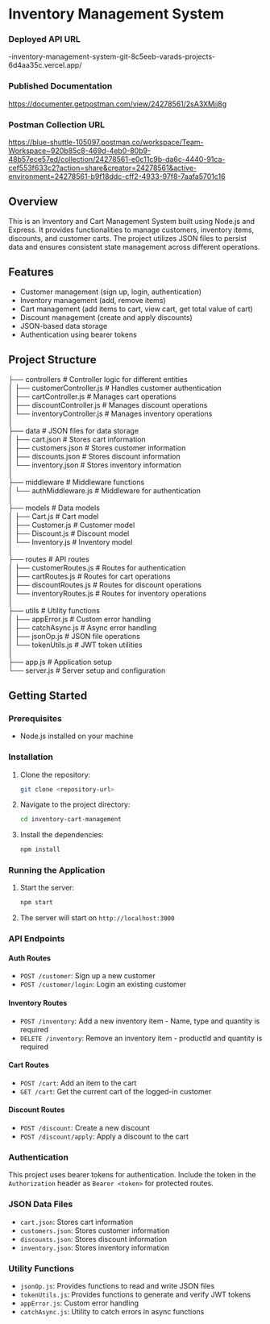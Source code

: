 # Inventory Management System

### Deployed API URL
-inventory-management-system-git-8c5eeb-varads-projects-6d4aa35c.vercel.app/

### Published Documentation
https://documenter.getpostman.com/view/24278561/2sA3XMjj8g

### Postman Collection URL
https://blue-shuttle-105097.postman.co/workspace/Team-Workspace~920b85c8-469d-4eb0-80b9-48b57ece57ed/collection/24278561-e0c11c9b-da6c-4440-91ca-cef553f633c2?action=share&creator=24278561&active-environment=24278561-b9f18ddc-cff2-4933-97f8-7aafa5701c16

## Overview

This is an Inventory and Cart Management System built using Node.js and Express. It provides functionalities to manage customers, inventory items, discounts, and customer carts. The project utilizes JSON files to persist data and ensures consistent state management across different operations.

## Features

- Customer management (sign up, login, authentication)
- Inventory management (add, remove items)
- Cart management (add items to cart, view cart, get total value of cart)
- Discount management (create and apply discounts)
- JSON-based data storage
- Authentication using bearer tokens

## Project Structure

  ├── controllers # Controller logic for different entities<br>
  │ ├── customerController.js # Handles customer authentication<br>
  │ ├── cartController.js # Manages cart operations<br>
  │ ├── discountController.js # Manages discount operations<br>
  │ └── inventoryController.js # Manages inventory operations<br>
  │<br>
  ├── data # JSON files for data storage<br>
  │ ├── cart.json # Stores cart information<br>
  │ ├── customers.json # Stores customer information<br>
  │ ├── discounts.json # Stores discount information<br>
  │ └── inventory.json # Stores inventory information<br>
  │<br>
  ├── middleware # Middleware functions<br>
  │ └── authMiddleware.js # Middleware for authentication<br>
  │<br>
  ├── models # Data models<br>
  │ ├── Cart.js # Cart model<br>
  │ ├── Customer.js # Customer model<br>
  │ ├── Discount.js # Discount model<br>
  │ └── Inventory.js # Inventory model<br>
  │<br>
  ├── routes # API routes<br>
  │ ├── customerRoutes.js # Routes for authentication<br>
  │ ├── cartRoutes.js # Routes for cart operations<br>
  │ ├── discountRoutes.js # Routes for discount operations<br>
  │ └── inventoryRoutes.js # Routes for inventory operations<br>
  │<br>
  ├── utils # Utility functions<br>
  │ ├── appError.js # Custom error handling<br>
  │ ├── catchAsync.js # Async error handling<br>
  │ ├── jsonOp.js # JSON file operations<br>
  │ └── tokenUtils.js # JWT token utilities<br>
  │<br>
  ├── app.js # Application setup<br>
  └── server.js # Server setup and configuration<br>


## Getting Started

### Prerequisites

- Node.js installed on your machine

### Installation

1. Clone the repository:
    ```bash
    git clone <repository-url>
    ```
2. Navigate to the project directory:
    ```bash
    cd inventory-cart-management
    ```
3. Install the dependencies:
    ```bash
    npm install
    ```

### Running the Application

1. Start the server:
    ```bash
    npm start
    ```
2. The server will start on `http://localhost:3000`

### API Endpoints

#### Auth Routes

- `POST /customer`: Sign up a new customer
- `POST /customer/login`: Login an existing customer

#### Inventory Routes

- `POST /inventory`: Add a new inventory item - Name, type and quantity is required
- `DELETE /inventory`: Remove an inventory item - productId and quantity is required

#### Cart Routes

- `POST /cart`: Add an item to the cart
- `GET /cart`: Get the current cart of the logged-in customer

#### Discount Routes

- `POST /discount`: Create a new discount
- `POST /discount/apply`: Apply a discount to the cart

### Authentication

This project uses bearer tokens for authentication. Include the token in the `Authorization` header as `Bearer <token>` for protected routes.

### JSON Data Files

- `cart.json`: Stores cart information
- `customers.json`: Stores customer information
- `discounts.json`: Stores discount information
- `inventory.json`: Stores inventory information

### Utility Functions

- `jsonOp.js`: Provides functions to read and write JSON files
- `tokenUtils.js`: Provides functions to generate and verify JWT tokens
- `appError.js`: Custom error handling
- `catchAsync.js`: Utility to catch errors in async functions

